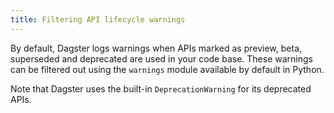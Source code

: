 ```yaml
---
title: Filtering API lifecycle warnings
---
```


By default, Dagster logs warnings when APIs marked as preview, beta, superseded and deprecated are used in your code base. These warnings can be filtered out using the `warnings` module available by default in Python.

<CodeExample
    path="docs_snippets/docs_snippets/api/api_lifecycle/filtering_api_lifecycle_warnings.py"
    language="python"
/>

Note that Dagster uses the built-in `DeprecationWarning` for its deprecated APIs.